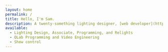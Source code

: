 ```yaml
---
layout: home 
permalink: / 
title: Hello, I'm Sam.
description: A twenty-something lighting designer, [web developer](https://web.samosborne.me), and biscuit enthusiast.
available:
  - Lighting Design, Associate, Programming, and Relights
  - QLab Programming and Video Engineering
  - Show control
---
```


